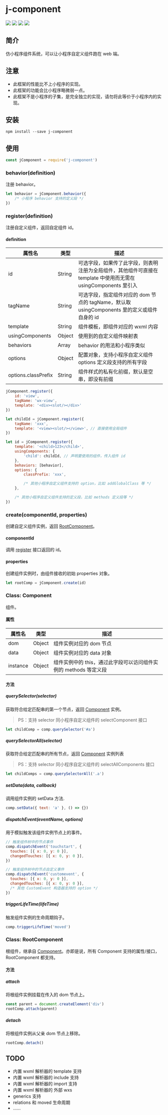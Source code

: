# j-component

[![](https://img.shields.io/npm/v/j-component.svg?style=flat)](https://www.npmjs.org/package/wechat-miniprogram)
[![](https://img.shields.io/travis/wechat-miniprogram/j-component.svg)](https://github.com/wechat-miniprogram/j-component)
[![](https://img.shields.io/github/license/wechat-miniprogram/j-component.svg)](https://github.com/wechat-miniprogram/j-component)
[![](https://img.shields.io/codecov/c/github/wechat-miniprogram/j-component.svg)](https://github.com/wechat-miniprogram/j-component)

## 简介

仿小程序组件系统，可以让小程序自定义组件跑在 web 端。

## 注意

* 此框架的性能比不上小程序的实现。
* 此框架的功能会比小程序略微弱一点。
* 此框架不是小程序的子集，是完全独立的实现，请勿将此等价于小程序内的实现。

## 安装

```
npm install --save j-component
```

## 使用

```js
const jComponent = require('j-component')
```

### behavior(definition)

注册 behavior。

```js
let behavior = jComponent.behavior({
    /* 小程序 behavior 支持的定义段 */
})
```

### register(definition)

注册自定义组件，返回自定组件 id。

#### definition

| 属性名 | 类型 | 描述 |
|---|---|---|
| id | String | 可选字段，如果传了此字段，则表明注册为全局组件，其他组件可直接在 template 中使用而无需在 usingComponents 里引入 |
| tagName | String | 可选字段，指定组件对应的 dom 节点的 tagName，默认取 usingComponents 里的定义或组件自身的 id |
| template | String | 组件模板，即组件对应的 wxml 内容 |
| usingComponents | Object | 使用到的自定义组件映射表 |
| behaviors | Array<Behavior> | behavior 的用法和小程序类似 |
| options | Object | 配置对象，支持小程序自定义组件 options 定义段支持的所有字段 |
| options.classPrefix | String | 组件样式的私有化前缀，默认是空串，即没有前缀 |

``` js
jComponent.register({
    id: 'view',
    tagName: 'wx-view',
    template: '<div><slot/></div>'
})

let childId = jComponent.register({
    tagName: 'xxx',
    template: '<view><slot/></view>', // 直接使用全局组件
})

let id = jComponent.register({
    template: '<child>123</child>',
    usingComponents: {
        'child': childId, // 声明要使用的组件，传入组件 id
    },
    behaviors: [behavior],
    options: {
        classPrefix: 'xxx',

        /* 其他小程序自定义组件支持的 option，比如 addGlobalClass 等 */
    },

    /* 其他小程序自定义组件支持的定义段，比如 methods 定义段等 */
})
```

### create(componentId, properties)

创建自定义组件实例，返回 [RootComponent](#class-rootcomponent)。

#### componentId

调用 [register](#registerdefinition) 接口返回的 id。

#### properties

创建组件实例时，由组件接收的初始 properties 对象。

```js
let rootComp = jComponent.create(id)
```

### Class: Component

组件。

#### 属性

| 属性名 | 类型 | 描述 |
|---|---|---|
| dom | Object | 组件实例对应的 dom 节点 |
| data | Object | 组件实例对应的 data 对象 |
| instance | Object | 组件实例中的 this，通过此字段可以访问组件实例的 methods 等定义段 |

#### 方法

##### querySelector(selector)

获取符合给定匹配串的第一个节点，返回 [Component](#class-component) 实例。

> PS：支持 selector 同小程序自定义组件的 selectComponent 接口

```js
let childComp = comp.querySelector('#a')
```

##### querySelectorAll(selector)

获取符合给定匹配串的所有节点，返回 [Component](#class-component) 实例列表

> PS：支持 selector 同小程序自定义组件的 selectAllComponents 接口

```js
let childComps = comp.querySelectorAll('.a')
```

##### setData(data, callback)

调用组件实例的 setData 方法.

```js
comp.setData({ text: 'a' }, () => {})
```

##### dispatchEvent(eventName, options)

用于模拟触发该组件实例节点上的事件。

```js
// 触发组件树中的节点事件
comp.dispatchEvent('touchstart', {
  touches: [{ x: 0, y: 0 }],
  changedTouches: [{ x: 0, y: 0 }],
})

// 触发组件树中的节点自定义事件
comp.dispatchEvent('customevent', {
  touches: [{ x: 0, y: 0 }],
  changedTouches: [{ x: 0, y: 0 }],
  /* 其他 CustomEvent 构造器支持的 option */
})
```

##### triggerLifeTime(lifeTime)

触发组件实例的生命周期钩子。

```js
comp.triggerLifeTime('moved')
```

### Class: RootComponent

根组件，继承自 [Component](#class-component)。亦即是说，所有 Component 支持的属性/接口，RootComponent 都支持。

#### 方法

##### attach

将根组件实例挂载在传入的 dom 节点上。

```js
const parent = document.createElement('div')
rootComp.attach(parent)
```

##### detach

将根组件实例从父亲 dom 节点上移除。

```js
rootComp.detach()
```

## TODO

* 内置 wxml 解析器的 template 支持
* 内置 wxml 解析器的 include 支持
* 内置 wxml 解析器的 import 支持
* 内置 wxml 解析器的 外部 wxs
* generics 支持
* relations 和 moved 生命周期
* ......

